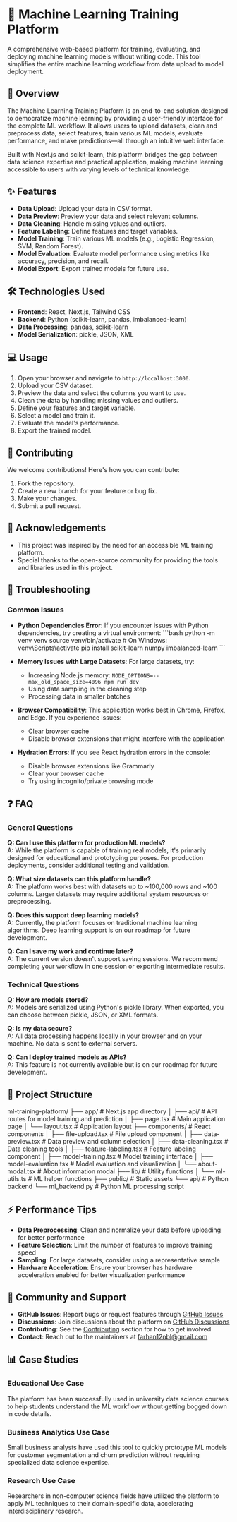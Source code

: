 # 🤖 Machine Learning Training Platform

A comprehensive web-based platform for training, evaluating, and deploying machine learning models without writing code. This tool simplifies the entire machine learning workflow from data upload to model deployment.

## 📜 Overview

The Machine Learning Training Platform is an end-to-end solution designed to democratize machine learning by providing a user-friendly interface for the complete ML workflow. It allows users to upload datasets, clean and preprocess data, select features, train various ML models, evaluate performance, and make predictions—all through an intuitive web interface.

Built with Next.js and scikit-learn, this platform bridges the gap between data science expertise and practical application, making machine learning accessible to users with varying levels of technical knowledge.

## ✨ Features

- **Data Upload**: Upload your data in CSV format.
- **Data Preview**: Preview your data and select relevant columns.
- **Data Cleaning**: Handle missing values and outliers.
- **Feature Labeling**: Define features and target variables.
- **Model Training**: Train various ML models (e.g., Logistic Regression, SVM, Random Forest).
- **Model Evaluation**: Evaluate model performance using metrics like accuracy, precision, and recall.
- **Model Export**: Export trained models for future use.

## 🛠️ Technologies Used

- **Frontend**: React, Next.js, Tailwind CSS
- **Backend**: Python (scikit-learn, pandas, imbalanced-learn)
- **Data Processing**: pandas, scikit-learn
- **Model Serialization**: pickle, JSON, XML

## 💻 Usage

1. Open your browser and navigate to `http://localhost:3000`.
2. Upload your CSV dataset.
3. Preview the data and select the columns you want to use.
4. Clean the data by handling missing values and outliers.
5. Define your features and target variable.
6. Select a model and train it.
7. Evaluate the model's performance.
8. Export the trained model.

## 📝 Contributing

We welcome contributions! Here's how you can contribute:

1. Fork the repository.
2. Create a new branch for your feature or bug fix.
3. Make your changes.
4. Submit a pull request.

## 🙏 Acknowledgements

- This project was inspired by the need for an accessible ML training platform.
- Special thanks to the open-source community for providing the tools and libraries used in this project.

## 🔧 Troubleshooting

### Common Issues

- **Python Dependencies Error**: If you encounter issues with Python dependencies, try creating a virtual environment:
  \`\`\`bash
  python -m venv venv
  source venv/bin/activate  # On Windows: venv\Scripts\activate
  pip install scikit-learn numpy imbalanced-learn
  \`\`\`

- **Memory Issues with Large Datasets**: For large datasets, try:
  - Increasing Node.js memory: `NODE_OPTIONS=--max_old_space_size=4096 npm run dev`
  - Using data sampling in the cleaning step
  - Processing data in smaller batches

- **Browser Compatibility**: This application works best in Chrome, Firefox, and Edge. If you experience issues:
  - Clear browser cache
  - Disable browser extensions that might interfere with the application

- **Hydration Errors**: If you see React hydration errors in the console:
  - Disable browser extensions like Grammarly
  - Clear your browser cache
  - Try using incognito/private browsing mode

## ❓ FAQ

### General Questions

**Q: Can I use this platform for production ML models?**  
A: While the platform is capable of training real models, it's primarily designed for educational and prototyping purposes. For production deployments, consider additional testing and validation.

**Q: What size datasets can this platform handle?**  
A: The platform works best with datasets up to ~100,000 rows and ~100 columns. Larger datasets may require additional system resources or preprocessing.

**Q: Does this support deep learning models?**  
A: Currently, the platform focuses on traditional machine learning algorithms. Deep learning support is on our roadmap for future development.

**Q: Can I save my work and continue later?**  
A: The current version doesn't support saving sessions. We recommend completing your workflow in one session or exporting intermediate results.

### Technical Questions

**Q: How are models stored?**  
A: Models are serialized using Python's pickle library. When exported, you can choose between pickle, JSON, or XML formats.

**Q: Is my data secure?**  
A: All data processing happens locally in your browser and on your machine. No data is sent to external servers.

**Q: Can I deploy trained models as APIs?**  
A: This feature is not currently available but is on our roadmap for future development.

## 📂 Project Structure

ml-training-platform/
├── app/                    # Next.js app directory
│   ├── api/                # API routes for model training and prediction
│   ├── page.tsx            # Main application page
│   └── layout.tsx          # Application layout
├── components/             # React components
│   ├── file-upload.tsx     # File upload component
│   ├── data-preview.tsx    # Data preview and column selection
│   ├── data-cleaning.tsx   # Data cleaning tools
│   ├── feature-labeling.tsx # Feature labeling component
│   ├── model-training.tsx  # Model training interface
│   ├── model-evaluation.tsx # Model evaluation and visualization
│   └── about-modal.tsx     # About information modal
├── lib/                    # Utility functions
│   └── ml-utils.ts         # ML helper functions
├── public/                 # Static assets
└── api/                    # Python backend
    └── ml_backend.py       # Python ML processing script


## ⚡ Performance Tips

- **Data Preprocessing**: Clean and normalize your data before uploading for better performance
- **Feature Selection**: Limit the number of features to improve training speed
- **Sampling**: For large datasets, consider using a representative sample
- **Hardware Acceleration**: Ensure your browser has hardware acceleration enabled for better visualization performance

## 👥 Community and Support

- **GitHub Issues**: Report bugs or request features through [GitHub Issues]([https://github.com/HanMade-Dev/Machine-Learning-Training-Data-Tools/issues)
- **Discussions**: Join discussions about the platform on [GitHub Discussions]([https://github.com/HanMade-Dev/Machine-Learning-Training-Data-Tools/discussions)
- **Contributing**: See the [Contributing](#-contributing) section for how to get involved
- **Contact**: Reach out to the maintainers at [farhan12nbl@gmail.com](mailto:farhan12nbl@gmail.com)

## 📊 Case Studies

### Educational Use Case
The platform has been successfully used in university data science courses to help students understand the ML workflow without getting bogged down in code details.

### Business Analytics Use Case
Small business analysts have used this tool to quickly prototype ML models for customer segmentation and churn prediction without requiring specialized data science expertise.

### Research Use Case
Researchers in non-computer science fields have utilized the platform to apply ML techniques to their domain-specific data, accelerating interdisciplinary research.

